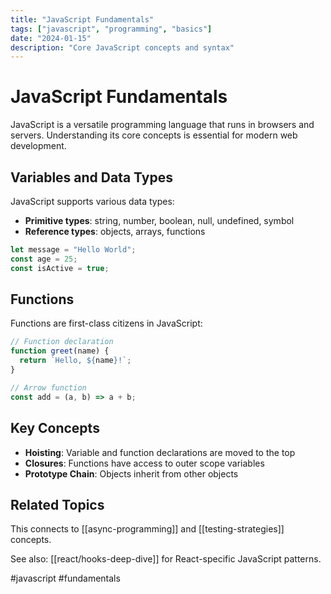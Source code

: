 ```yaml
---
title: "JavaScript Fundamentals"
tags: ["javascript", "programming", "basics"]
date: "2024-01-15"
description: "Core JavaScript concepts and syntax"
---
```


# JavaScript Fundamentals

JavaScript is a versatile programming language that runs in browsers and servers. Understanding its core concepts is essential for modern web development.

## Variables and Data Types

JavaScript supports various data types:
- **Primitive types**: string, number, boolean, null, undefined, symbol
- **Reference types**: objects, arrays, functions

```javascript
let message = "Hello World";
const age = 25;
const isActive = true;
```

## Functions

Functions are first-class citizens in JavaScript:

```javascript
// Function declaration
function greet(name) {
  return `Hello, ${name}!`;
}

// Arrow function
const add = (a, b) => a + b;
```

## Key Concepts

- **Hoisting**: Variable and function declarations are moved to the top
- **Closures**: Functions have access to outer scope variables
- **Prototype Chain**: Objects inherit from other objects

## Related Topics

This connects to [[async-programming]] and [[testing-strategies]] concepts.

See also: [[react/hooks-deep-dive]] for React-specific JavaScript patterns.

#javascript #fundamentals